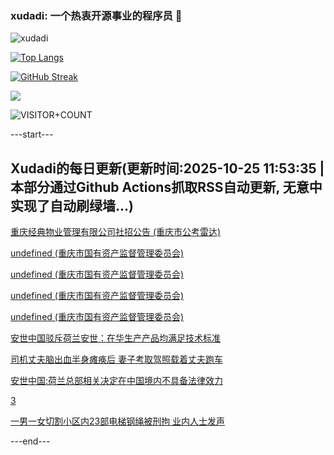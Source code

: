 ### xudadi: 一个热衷开源事业的程序员 👋

![xudadi](https://github-readme-stats-git-masterorgs-github-readme-stats-team.vercel.app/api?username=xudadi)

[![Top Langs](https://github-readme-stats.vercel.app/api/top-langs/?username=xudadi)](https://github.com/anuraghazra/github-readme-stats)

[![GitHub Streak](https://streak-stats.demolab.com?user=xudadi&locale=zh_Hans)](https://git.io/streak-stats)

![](https://raw.githubusercontent.com/xudadi/xudadi/main/assets/github-contribution-grid-snake.svg)

![VISITOR+COUNT](https://komarev.com/ghpvc/?username=xudadi&label=VISITOR+COUNT)


---start---

## Xudadi的每日更新(更新时间:2025-10-25 11:53:35 | 本部分通过Github Actions抓取RSS自动更新, 无意中实现了自动刷绿墙...)

[重庆经典物业管理有限公司社招公告 (重庆市公考雷达)](https://www.gongkaoleida.com/article/2663055)

[undefined (重庆市国有资产监督管理委员会)](https://dadilab.github.io/feeds/all.xml)

[undefined (重庆市国有资产监督管理委员会)](https://dadilab.github.io/feeds/all.xml)

[undefined (重庆市国有资产监督管理委员会)](https://dadilab.github.io/feeds/all.xml)

[undefined (重庆市国有资产监督管理委员会)](https://dadilab.github.io/feeds/all.xml)

[安世中国驳斥荷兰安世：在华生产产品均满足技术标准](https://m.163.com/news/article/KCJ32VL905199NHJ.html)

[司机丈夫脑出血半身瘫痪后 妻子考取驾照载着丈夫跑车](https://m.163.com/news/article/KCIVBR3N0514D3UH.html)

[安世中国:荷兰总部相关决定在中国境内不具备法律效力](https://m.163.com/news/article/KCJ3E02H05198CJN.html)

[3](https://m.163.com/touch/news/sub/domestic)

[一男一女切割小区内23部电梯钢绳被刑拘 业内人士发声](https://m.163.com/news/article/KCISKH9F053469LG.html)

---end---
